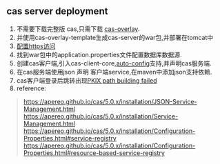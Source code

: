 ## cas server deployment
1. 不需要下载完整版 cas,只需下载 [cas-overlay](https://github.com/apereo/cas-overlay-template).
2. 并使用cas-overlay-template生成cas-server的war包,并部署在tomcat中
3. [配置https访问](http://blog.csdn.net/zmken497300/article/details/53186730/)
4. 找到war包中的application.properties文件配置数据库数据源.
5. 创建cas客户端,引入cas-client-core,[auto-config](https://github.com/apereo/cas-overlay-template)支持,并声明cas服务端.
6. 在cas服务端使用json 声明 客户端service,在maven中添加json支持依赖.
7. cas客户端登录后跳转出现[PKIX path building failed](https://apereo.github.io/cas/5.1.x/installation/Troubleshooting-Guide.html)
8. reference:
>https://apereo.github.io/cas/5.0.x/installation/JSON-Service-Management.html
https://apereo.github.io/cas/5.0.x/installation/Service-Management.html
https://apereo.github.io/cas/5.0.x/installation/Configuration-Properties.html#service-registry
https://apereo.github.io/cas/5.0.x/installation/Configuration-Properties.html#resource-based-service-registry
